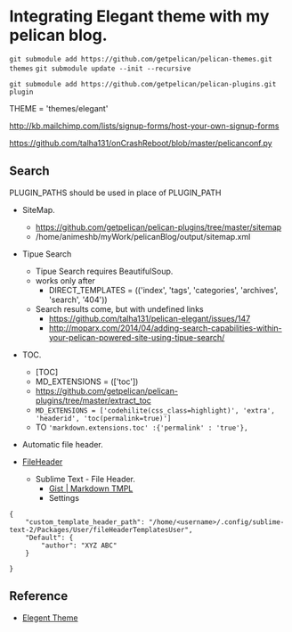 # Integrating Elegant theme with my pelican blog. #

`git submodule add https://github.com/getpelican/pelican-themes.git themes`
`git submodule update --init --recursive`

`git submodule add https://github.com/getpelican/pelican-plugins.git plugin`

THEME = 'themes/elegant'

http://kb.mailchimp.com/lists/signup-forms/host-your-own-signup-forms

https://github.com/talha131/onCrashReboot/blob/master/pelicanconf.py

## Search ##

PLUGIN_PATHS should be used in place of PLUGIN_PATH

* SiteMap.
    - https://github.com/getpelican/pelican-plugins/tree/master/sitemap
    - /home/animeshb/myWork/pelicanBlog/output/sitemap.xml
* Tipue Search
    - Tipue Search requires BeautifulSoup.
    - works only after 
        + DIRECT_TEMPLATES = (('index', 'tags', 'categories', 'archives', 'search', '404'))
    - Search results come, but with undefined links
        + https://github.com/talha131/pelican-elegant/issues/147
        + http://moparx.com/2014/04/adding-search-capabilities-within-your-pelican-powered-site-using-tipue-search/
* TOC.
    - [TOC]
    - MD_EXTENSIONS = (['toc'])
    - https://github.com/getpelican/pelican-plugins/tree/master/extract_toc
    - `MD_EXTENSIONS = ['codehilite(css_class=highlight)', 'extra', 'headerid',
                'toc(permalink=true)']`
    - TO `'markdown.extensions.toc' :{'permalink' : 'true'},`

* Automatic file header.
* [FileHeader](https://github.com/shiyanhui/FileHeader)
    - Sublime Text - File Header.
        + [Gist | Markdown TMPL](https://gist.github.com/archeranimesh/dcd1773af0ad41e9e1572d293becaa87)
        + Settings
````
{
    "custom_template_header_path": "/home/<username>/.config/sublime-text-2/Packages/User/fileHeaderTemplatesUser",
    "Default": {
        "author": "XYZ ABC"
    }
    
}
````



## Reference ##

* [Elegent Theme](http://oncrashreboot.com/elegant-best-pelican-theme-features)


